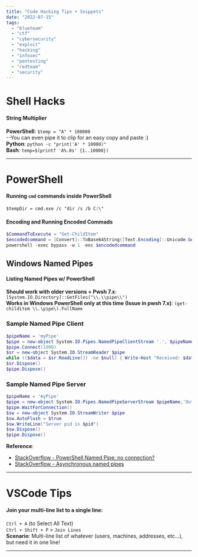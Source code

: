 ```yaml
---
title: "Code Hacking Tips + Snippets"
date: "2022-07-15"
tags: 
  - "blueteam"
  - "ctf"
  - "cybersecurity"
  - "exploit"
  - "hacking"
  - "infosec"
  - "pentesting"
  - "redteam"
  - "security"
---
```


# Shell Hacks

#### String Multiplier

**PowerShell**: `$temp = "A" * 100000`  
\--You can even pipe it to clip for an easy copy and paste :)  
**Python**: `python -c "print('A' * 10000)"`  
**Bash**: `temp=$(printf 'A%.0s' {1..10000})`

* * *

# PowerShell

#### Running `cmd` commands inside PowerShell

`$tempDir = cmd.exe /c "dir /s /b C:\"`

#### Encoding and Running Encoded Commads

```PowerShell
$CommandToExecute = "Get-ChildItem"
$encodedcommand = [Convert]::ToBase64String([Text.Encoding]::Unicode.GetBytes($CommandToExecute))
powershell -exec bypass -w 1 -enc $encodedcommand
```

## Windows Named Pipes

#### Listing Named Pipes w/ PowerShell

**Should work with older versions + Pwsh 7.x**: `[System.IO.Directory]::GetFiles("\\.\\pipe\\")`  
**Works in Windows PowerShell only at this time (Issue in pwsh 7.x)**: `(get-childitem \\.\pipe\).FullName`

### Sample Named Pipe Client

```PowerShell
$pipeName = 'myPipe'
$pipe = new-object System.IO.Pipes.NamedPipeClientStream '.', $pipeName, 'In', 'None', 'Impersonation'
$pipe.Connect(1000)
$sr = new-object System.IO.StreamReader $pipe
while (($data = $sr.ReadLine()) -ne $null) { Write-Host "Received: $data" -ForegroundColor Magenta }
$sr.Dispose()
$pipe.Dispose()
```

### Sample Named Pipe Server

```PowerShell
$pipeName = 'myPipe'
$pipe = new-object System.IO.Pipes.NamedPipeServerStream $pipeName,'Out'
$pipe.WaitForConnection()
$sw = new-object System.IO.StreamWriter $pipe
$sw.AutoFlush = $true
$sw.WriteLine("Server pid is $pid")
$sw.Dispose()
$pipe.Dispose()
```

**Reference**:

- [StackOverflow - PowerShell Named Pipe: no connection?](https://stackoverflow.com/questions/24096969/powershell-named-pipe-no-connection)
- [StackOverflow - Asynchronous named pipes](https://stackoverflow.com/questions/31338421/asynchronous-named-pipes-in-powershell-using-callbacks)

* * *

# VSCode Tips

#### Join your multi-line list to a single line:

`Ctrl + A` (to Select All Text)  
`Ctrl + Shift + P` > `Join Lines`  
**Scenario**: Multi-line list of whatever (users, machines, addresses, etc...), but need it in one line!

* * *

